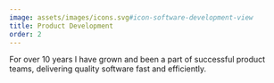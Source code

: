 ```yaml
---
image: assets/images/icons.svg#icon-software-development-view
title: Product Development
order: 2
---
```

For over 10 years I have grown and been a part of successful product teams, delivering quality software fast and efficiently.
